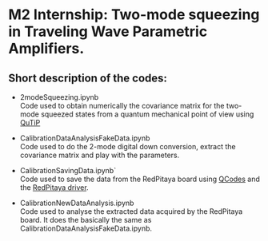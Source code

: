 # M2 Internship: Two-mode squeezing in Traveling Wave Parametric Amplifiers.

## Short description of the codes:

* 2modeSqueezing.ipynb\
  Code used to obtain numerically the covariance matrix for the two-mode squeezed states from a quantum mechanical point of view using [QuTiP](https://github.com/qutip/qutip)
  
* CalibrationDataAnalysisFakeData.ipynb\
  Code used to do the 2-mode digital down conversion, extract the covariance matrix and play with the parameters.
  
* CalibrationSavingData.ipynb`\
  Code used to save the data from the RedPitaya board using [QCodes](https://github.com/QCoDeS/Qcodes) and the [RedPitaya driver](https://github.com/QCoherence/QCodes-drivers).
  
* CalibrationNewDataAnalysis.ipynb\
  Code used to analyse the extracted data acquired by the RedPitaya board. It does the basically the same as CalibrationDataAnalysisFakeData.ipynb.
  

